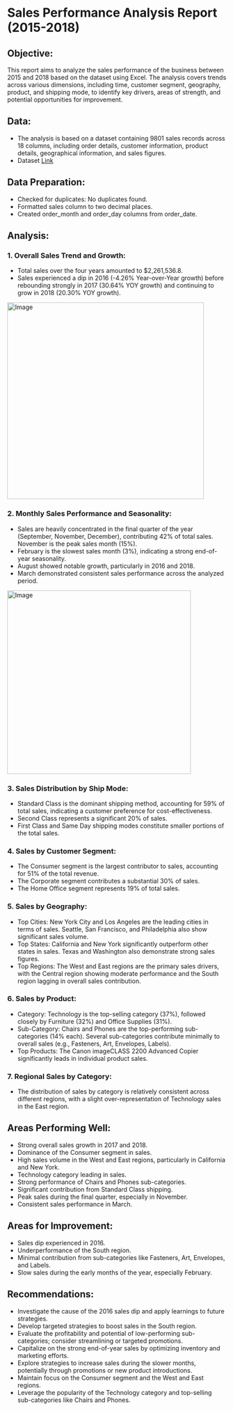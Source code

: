 # Sales Performance Analysis Report (2015-2018)
## Objective:
This report aims to analyze the sales performance of the business between 2015 and 2018 based on the dataset using Excel. The analysis covers trends across various dimensions, including time, customer segment, geography, product, and shipping mode, to identify key drivers, areas of strength, and potential opportunities for improvement.
## Data:
- The analysis is based on a dataset containing 9801 sales records across 18 columns, including order details, customer information, product details, geographical information, and sales figures.
- Dataset [Link](https://www.kaggle.com/datasets/bhanupratapbiswas/superstore-sales)
## Data Preparation:
- Checked for duplicates: No duplicates found.
- Formatted sales column to two decimal places.
- Created order_month and order_day columns from order_date.
## Analysis:
### 1. Overall Sales Trend and Growth:
- Total sales over the four years amounted to $2,261,536.8.
- Sales experienced a dip in 2016 (-4.26% Year-over-Year growth) before rebounding strongly in 2017 (30.64% YOY growth) and continuing to grow in 2018 (20.30% YOY growth).
<img width="452" alt="Image" src="https://github.com/user-attachments/assets/b12431f9-3c5d-4520-a076-cfe9f43d778e" />

### 2. Monthly Sales Performance and Seasonality:
- Sales are heavily concentrated in the final quarter of the year (September, November, December), contributing 42% of total sales. November is the peak sales month (15%).
- February is the slowest sales month (3%), indicating a strong end-of-year seasonality.
- August showed notable growth, particularly in 2016 and 2018.
- March demonstrated consistent sales performance across the analyzed period.
<img width="422" alt="Image" src="https://github.com/user-attachments/assets/acd3d239-a358-490e-9163-b7602ed575b9" />

### 3. Sales Distribution by Ship Mode:
- Standard Class is the dominant shipping method, accounting for 59% of total sales, indicating a customer preference for cost-effectiveness.
- Second Class represents a significant 20% of sales.
- First Class and Same Day shipping modes constitute smaller portions of the total sales.
### 4. Sales by Customer Segment:
- The Consumer segment is the largest contributor to sales, accounting for 51% of the total revenue.
- The Corporate segment contributes a substantial 30% of sales.
- The Home Office segment represents 19% of total sales.
### 5. Sales by Geography:
- Top Cities: New York City and Los Angeles are the leading cities in terms of sales. Seattle, San Francisco, and Philadelphia also show significant sales volume.
- Top States: California and New York significantly outperform other states in sales. Texas and Washington also demonstrate strong sales figures.
- Top Regions: The West and East regions are the primary sales drivers, with the Central region showing moderate performance and the South region lagging in overall sales contribution.
### 6. Sales by Product:
- Category: Technology is the top-selling category (37%), followed closely by Furniture (32%) and Office Supplies (31%).
- Sub-Category: Chairs and Phones are the top-performing sub-categories (14% each). Several sub-categories contribute minimally to overall sales (e.g., Fasteners, Art, Envelopes, Labels).
- Top Products: The Canon imageCLASS 2200 Advanced Copier significantly leads in individual product sales.
### 7. Regional Sales by Category:
- The distribution of sales by category is relatively consistent across different regions, with a slight over-representation of Technology sales in the East region.
## Areas Performing Well:
- Strong overall sales growth in 2017 and 2018.
- Dominance of the Consumer segment in sales.
- High sales volume in the West and East regions, particularly in California and New York.
- Technology category leading in sales.
- Strong performance of Chairs and Phones sub-categories.
- Significant contribution from Standard Class shipping.
- Peak sales during the final quarter, especially in November.
- Consistent sales performance in March.
## Areas for Improvement:
- Sales dip experienced in 2016.
- Underperformance of the South region.
- Minimal contribution from sub-categories like Fasteners, Art, Envelopes, and Labels.
- Slow sales during the early months of the year, especially February.
## Recommendations:
- Investigate the cause of the 2016 sales dip and apply learnings to future strategies.
- Develop targeted strategies to boost sales in the South region.
- Evaluate the profitability and potential of low-performing sub-categories; consider streamlining or targeted promotions.
- Capitalize on the strong end-of-year sales by optimizing inventory and marketing efforts.
- Explore strategies to increase sales during the slower months, potentially through promotions or new product introductions.
- Maintain focus on the Consumer segment and the West and East regions.
- Leverage the popularity of the Technology category and top-selling sub-categories like Chairs and Phones.

